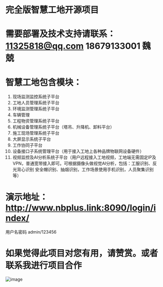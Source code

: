 # 完全版智慧工地开源项目
# 需要部署及技术支持请联系：11325818@qq.com  18679133001 魏兢
# 智慧工地包含模块：
  1. 现场监测监控系统子平台
  2. 工地人员管理系统子平台
  3. 环境监测管理系统子平台
  4. 车辆管理
  5. 工程物资管理系统子平台
  6. 机械设备管理系统子平台（塔吊、升降机、卸料平台）
  7. 施工现场管理系统子平台
  8. 大屏显示系统子平台
  9. 工作协同子平台
  10. 设备接口子系统管理平台（用于接入工地上各种品牌物联网设备硬件）
  11. 视频监控及AI分析系统子平台（用户远程接入工地视频，工地端无需固定IP及VPN，普通宽带接入即可。可根据摄像头做视觉AI分析，包括：工服识别、反光背心识别
  安全帽识别、抽烟识别，工作场景使用手机识别，人员聚集识别等）
 
 # 演示地址：http://www.nbplus.link:8090/login/index/
 用户名密码 admin/123456

# 如果觉得此项目对您有用，请赞赏。或者联系我进行项目合作
![image](https://user-images.githubusercontent.com/38596601/111937017-ddf54900-8b01-11eb-89c9-b8342ef2b26f.png)

